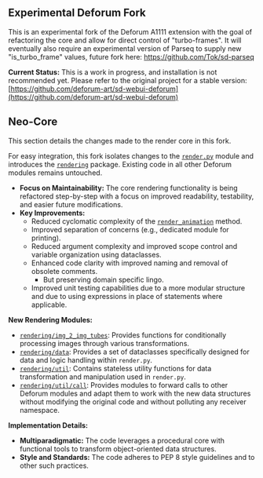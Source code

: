## Experimental Deforum Fork

This is an experimental fork of the Deforum A1111 extension with the goal of refactoring the core and allow for direct control of "turbo-frames".
It will eventually also require an experimental version of Parseq to supply new "is_turbo_frame" values, future fork here: https://github.com/Tok/sd-parseq

**Current Status:**
This is a work in progress, and installation is not recommended yet.
Please refer to the original project for a stable version: [https://github.com/deforum-art/sd-webui-deforum](https://github.com/deforum-art/sd-webui-deforum)

## Neo-Core

This section details the changes made to the render core in this fork.

For easy integration, this fork isolates changes to the [`render.py`](https://github.com/Tok/sd-webui-deforum/blob/automatic1111-webui/scripts/deforum_helpers/render.py) module and introduces the [`rendering`](https://github.com/Tok/sd-webui-deforum/blob/automatic1111-webui/scripts/deforum_helpers/rendering) package.
Existing code in all other Deforum modules remains untouched.

* **Focus on Maintainability:** The core rendering functionality is being refactored step-by-step with a focus on improved readability, testability, and easier future modifications.
* **Key Improvements:**
  * Reduced cyclomatic complexity of the [`render_animation`](https://github.com/Tok/sd-webui-deforum/blob/automatic1111-webui/scripts/deforum_helpers/render.py#L41) method.
  * Improved separation of concerns (e.g., dedicated module for printing).
  * Reduced argument complexity and improved scope control and variable organization using dataclasses.
  * Enhanced code clarity with improved naming and removal of obsolete comments.
    * But preserving domain specific lingo.
  * Improved unit testing capabilities due to a more modular structure and due to using expressions in place of statements where applicable.

**New Rendering Modules:**
* [`rendering/img_2_img_tubes`](https://github.com/Tok/sd-webui-deforum/blob/automatic1111-webui/scripts/deforum_helpers/rendering/img_2_img_tubes.py): Provides functions for conditionally processing images through various transformations.
* [`rendering/data`](https://github.com/Tok/sd-webui-deforum/blob/automatic1111-webui/scripts/deforum_helpers/rendering/data): Provides a set of dataclasses specifically designed for data and logic handling within `render.py`.
* [`rendering/util`](https://github.com/Tok/sd-webui-deforum/blob/automatic1111-webui/scripts/deforum_helpers/rendering/util): Contains stateless utility functions for data transformation and manipulation used in `render.py`.
* [`rendering/util/call`](https://github.com/Tok/sd-webui-deforum/blob/automatic1111-webui/scripts/deforum_helpers/rendering/util/call): Provides modules to forward calls to other Deforum modules and adapt them to work with the new data structures without modifying the original code and without polluting any receiver namespace.

**Implementation Details:**
* **Multiparadigmatic:** The code leverages a procedural core with functional tools to transform object-oriented data structures.
* **Style and Standards:** The code adheres to PEP 8 style guidelines and to other such practices.
